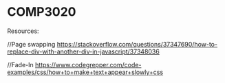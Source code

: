 # COMP3020




Resources:

//Page swapping
https://stackoverflow.com/questions/37347690/how-to-replace-div-with-another-div-in-javascript/37348036

//Fade-In
https://www.codegrepper.com/code-examples/css/how+to+make+text+appear+slowly+css
